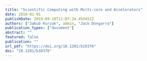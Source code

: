 ```yaml
---
title: "Scientific Computing with Multi-core and Accelerators"
date: 2010-01-01
publishDate: 2019-09-18T11:07:24.493451Z
authors: ["Jakub Kurzak", admin, "Jack Dongarra"]
publication_types: ["document"]
abstract: ""
featured: false
publication: ""
url_pdf: "https://doi.org/10.1201/b10376"
doi: "10.1201/b10376"
---
```


